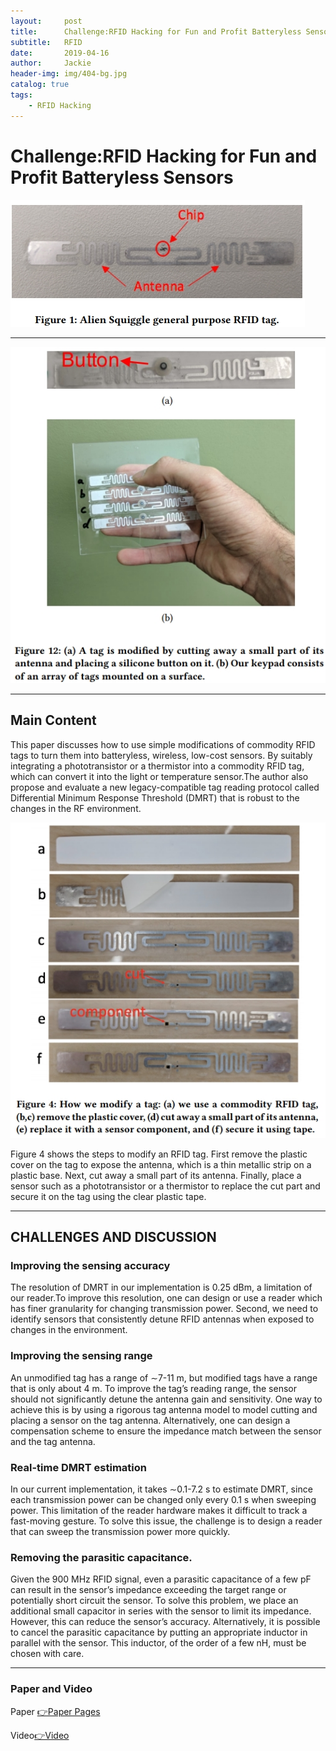 ```yaml
---
layout:     post
title:      Challenge:RFID Hacking for Fun and Profit Batteryless Sensors
subtitle:   RFID
date:       2019-04-16
author:     Jackie
header-img: img/404-bg.jpg
catalog: true
tags:
    - RFID Hacking
---
```


# Challenge:RFID Hacking for Fun and Profit Batteryless Sensors

![](https://raw.githubusercontent.com/a416485164/a416485164.github.io/master/img/RFID1.jpg)

***

![](https://raw.githubusercontent.com/a416485164/a416485164.github.io/master/img/RFID2.jpg)

***
## Main Content
This paper discusses how to use simple modifications of
commodity RFID tags to turn them into batteryless, wireless, low-cost sensors. By suitably integrating a phototransistor or a thermistor into a commodity RFID tag, which can convert it into the light or temperature sensor.The author also propose and evaluate a new legacy-compatible tag reading protocol called Differential Minimum Response Threshold (DMRT) that is robust to the changes in the RF environment.

![](https://raw.githubusercontent.com/a416485164/a416485164.github.io/master/img/RFID3.jpg)

Figure 4 shows the steps to modify an RFID tag. First remove the plastic cover on the tag to expose the antenna, which is a thin metallic strip on a plastic base. Next, cut away a small part of its antenna. Finally, place a sensor such as a phototransistor or a thermistor to replace the cut part and secure it on the tag using the clear plastic tape.

***

## CHALLENGES AND DISCUSSION

### Improving the sensing accuracy
The resolution of DMRT in our implementation is 0.25 dBm, a limitation of our reader.To improve this resolution, one can design or use a reader which has finer granularity for changing transmission power. Second, we need to identify sensors that consistently detune RFID antennas when exposed to changes in the environment.

### Improving the sensing range
An unmodified tag has a range of ∼7-11 m, but modified tags have a range that is only about 4 m. To improve the tag’s reading range, the sensor should not significantly detune the antenna gain and sensitivity. One way to achieve this is by using a rigorous tag antenna model to model cutting and placing a sensor on the tag antenna. Alternatively, one can design a compensation scheme to ensure the impedance match between the sensor and the tag antenna.

### Real-time DMRT estimation
In our current implementation, it takes ∼0.1-7.2 s to estimate DMRT, since each transmission power can be changed only every 0.1 s when sweeping power. This limitation of the reader hardware makes it difficult to track a fast-moving gesture. To solve this issue, the challenge is to design a reader that can sweep the transmission power more quickly.

### Removing the parasitic capacitance.
Given the 900 MHz RFID signal, even a parasitic capacitance of a few pF can result in the sensor’s impedance exceeding the target range or potentially short circuit the sensor. To solve this problem, we place an additional small capacitor in series with the sensor to limit its impedance. However, this can reduce the sensor’s accuracy. Alternatively, it is possible to cancel the parasitic capacitance by putting an appropriate inductor in parallel with the sensor. This inductor, of the order of a few nH, must be chosen with care. 

***

### Paper and Video

<p>Paper <a href="https://www.iotjournaal.nl/wp-content/uploads/2018/11/mobicom18-rfid-hacking-camera-ready.pdf">👉Paper Pages</a>

<p>Video<a href="https://translate.google.cn/#view=home&op=translate&sl=en&tl=zh-CN&text=video">👉Video</a>






